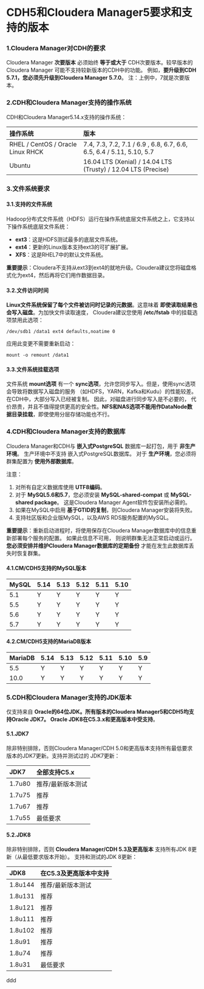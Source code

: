 CDH5和Cloudera Manager5要求和支持的版本
=================================================================================
### 1.Cloudera Manager对CDH的要求
Cloudera Manager **次要版本** 必须始终 **等于或大于** CDH次要版本。较早版本的Cloudera Manager
可能不支持较新版本的CDH中的功能。 例如，**要升级到CDH 5.7.1，您必须先升级到Cloudera Manager 5.7.0**。
注：上例中，7就是次要版本。

### 2.CDH和Cloudera Manager支持的操作系统
CDH和Cloudera Manager5.14.x支持的操作系统：

| 操作系统 | 版本 |
| :------------- | :------------- |
| RHEL / CentOS / Oracle Linux RHCK | 7.4, 7.3, 7.2, 7.1 / 6.9 , 6.8, 6.7, 6.6, 6.5, 6.4 / 5.11, 5.10, 5.7 |
| Ubuntu | 16.04 LTS (Xenial) / 14.04 LTS (Trusty) / 12.04 LTS (Precise) |

### 3.文件系统要求

#### 3.1.支持的文件系统
Hadoop分布式文件系统（HDFS）运行在操作系统底层文件系统之上，它支持以下操作系统底层文件系统：
+ **ext3**：这是HDFS测试最多的底层文件系统。
+ **ext4**：更新的Linux版本支持ext3的可扩展扩展。
+ **XFS**：这是RHEL7中的默认文件系统。

**重要提示**：Cloudera不支持从ext3到ext4的就地升级。Cloudera建议您将磁盘格式化为ext4，然后再将它们用作数据目录。

#### 3.2.文件访问时间
**Linux文件系统保留了每个文件被访问时记录的元数据**。这意味着 **即使读取结果也会写入磁盘**。为加快文件读取速度，
Cloudera建议您使用 **/etc/fstab** 中的挂载选项禁用此选项：
```shell
/dev/sdb1 /data1 ext4 defaults,noatime 0
```
应用此变更不需要重新启动：
```shell
mount -o remount /data1
```

#### 3.3.文件系统挂载选项
文件系统 **mount选项** 有一个 **sync选项**，允许您同步写入。但是，使用sync选项会导致将数据写入磁盘的服务
（如HDFS，YARN，Kafka和Kudu）的性能较差。 在CDH中，大部分写入已经被复制。 因此，对磁盘进行同步写入是不必要的，
代价昂贵，并且不值得提供更高的安全性。**NFS和NAS选项不能用作DataNode数据目录挂栽**，即使使用分层存储功能也不行。

### 4.CDH和Cloudera Manager支持的数据库
Cloudera Manager和CDH与 **嵌入式PostgreSQL** 数据库一起打包，用于 **非生产环境**。 生产环境中不支持
嵌入式PostgreSQL数据库。 对于 **生产环境**，您必须将群集配置为 **使用外部数据库**。

注意：
1. 对所有自定义数据库使用 **UTF8编码**。
2. 对于 **MySQL5.6和5.7**，您必须安装 **MySQL-shared-compat** 或 **MySQL-shared package**。
这是Cloudera Manager Agent软件包安装所必需的。
3. 如果在MySQL中启用 **基于GTID的复制**，则Cloudera Manager安装将失败。
4. 支持社区版和企业版MySQL，以及AWS RDS服务配置的MySQL。

**重要提示**：重新启动进程时，将使用保存在Cloudera Manager数据库中的信息重新部署每个服务的配置。 如果此信息不可用，
则说明群集无法正常启动或运行。 **您必须安排并维护Cloudera Manager数据库的定期备份** 才能在发生此数据库丢失时恢复群集。

#### 4.1.CM/CDH5支持的MySQL版本

| MySQL | 5.14 | 5.13 | 5.12 | 5.11 | 5.10 |
| :---- | :--- | :----| :----| :----| :----|
| 5.1 | Y | Y | Y | Y | Y |
| 5.5 | Y | Y | Y | Y | Y |
| 5.6 | Y | Y | Y | Y | Y |
| 5.7 | Y | Y | Y | Y | Y |

#### 4.2.CM/CDH5支持的MariaDB版本

| MariaDB | 5.14 | 5.13 | 5.12 | 5.11 | 5.10 | 5.9 |
| :------ | :--- | :----| :----| :----| :----| :---|
| 5.5 | Y | Y | Y | Y | Y | Y |
| 10.0 | Y | Y | Y | Y | Y | Y |

### 5.CDH和Cloudera Manager支持的JDK版本
仅支持来自 **Oracle的64位JDK。所有版本的Cloudera Manager5和CDH5均支持Oracle JDK7。
Oracle JDK8在C5.3.x和更高版本中受支持**。

#### 5.1.JDK7
除非特别排除，否则Cloudera Manager/CDH 5.0和更高版本支持所有最低要求版本的JDK7更新。支持并测试过的
JDK7更新：

| JDK7 | 全部支持C5.x |
| :------------- | :------------- |
| 1.7u80         | 推荐/最新版本测试 |
| 1.7u75         | 推荐            |
| 1.7u67         | 推荐            |
| 1.7u55         | 最低要求         |

#### 5.2.JDK8
除非特别排除，否则 **Cloudera Manager/CDH 5.3及更高版本** 支持所有JDK 8更新（从最低要求版本开始）。
支持和测试的JDK 8更新：

| JDK8     | 在C5.3及更高版本中支持  |
| :------------- | :------------- |
| 1.8u144        | 推荐/最新版本测试 |
| 1.8u131        | 推荐  |
| 1.8u121        | 推荐  |
| 1.8u111        | 推荐  |
| 1.8u102        | 推荐  |
| 1.8u91         | 推荐  |
| 1.8u74         | 推荐  |
| 1.8u31         | 最低要求 |

































ddd
